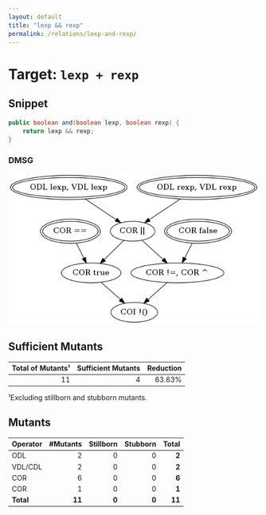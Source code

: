 ```yaml
---
layout: default
title: "lexp && rexp"
permalink: /relations/lexp-and-rexp/
---
```


# Target: ``lexp + rexp``

## Snippet


```java
public boolean and(boolean lexp, boolean rexp) {
    return lexp && rexp;
}
```


### DMSG

![image](images/dmsg_lexp-and-rexp.png)

## Sufficient Mutants


|Total of Mutants¹    | Sufficient Mutants |Reduction |
|                ---: |               ---: |     ---: |  
| 11                  | 4                  |63.63%    |

¹Excluding stillborn and stubborn mutants.

## Mutants



| Operator | #Mutants | Stillborn | Stubborn | Total  |
| :---     |     ---: |      ---: |     ---: |   ---: |
| ODL      | 2        | 0         | 0        | **2**  |
| VDL/CDL  | 2        | 0         | 0        | **2**  |
| COR      | 6        | 0         | 0        | **6**  |
| COR      | 1        | 0         | 0        | **1**  |
|**Total** | **11**   | **0**     | **0**    | **11** |
